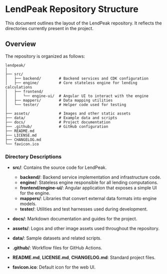 # LendPeak Repository Structure

This document outlines the layout of the LendPeak repository.
It reflects the directories currently present in the project.

## Overview

The repository is organized as follows:

```
lendpeak/
│
├── src/
│   ├── backend/        # Backend services and CDK configuration
│   ├── engine/         # Core stateless engine for lending calculations
│   ├── frontend/
│   │   └── engine-ui/  # Angular UI to interact with the engine
│   ├── mappers/        # Data mapping utilities
│   └── tester/         # Helper code used for testing
│
├── assets/             # Images and other static assets
├── data/               # Example data and scripts
├── docs/               # Project documentation
├── .github/            # GitHub configuration
├── README.md
├── LICENSE.md
├── CHANGELOG.md
└── favicon.ico
```

### Directory Descriptions

- **src/**: Contains the source code for LendPeak.
  - **backend/**: Backend service implementation and infrastructure code.
  - **engine/**: Stateless engine responsible for all lending computations.
  - **frontend/engine-ui/**: Angular application that exposes a simple UI for the engine.
  - **mappers/**: Libraries that convert external data formats into engine models.
  - **tester/**: Utilities and test harnesses used during development.

- **docs/**: Markdown documentation and guides for the project.
- **assets/**: Logos and other image assets used throughout the repository.
- **data/**: Sample datasets and related scripts.
- **.github/**: Workflow files for GitHub Actions.
- **README.md**, **LICENSE.md**, **CHANGELOG.md**: Standard project files.
- **favicon.ico**: Default icon for the web UI.
